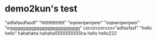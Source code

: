 # demo2kun's test
"adfafasdfasdf" 
"tttttttttttttttt" 
"eqewrqwrqwer" 
"eqewrqwrqwer" 
"eqggggggggggggggggggggggggg" 
czcvzvzxcvzxv"adfasfasf" 
"hello hello" 
hahahaha
hahaha5555555555ha
hello
hello222
